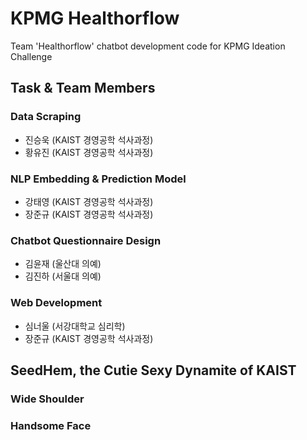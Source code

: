 # KPMG Healthorflow
Team 'Healthorflow' chatbot development code for KPMG Ideation Challenge

## Task & Team Members
### Data Scraping
- 진승욱 (KAIST 경영공학 석사과정)
- 황유진 (KAIST 경영공학 석사과정)
### NLP Embedding & Prediction Model
- 강태영 (KAIST 경영공학 석사과정)
- 장준규 (KAIST 경영공학 석사과정)
### Chatbot Questionnaire Design
- 김윤재 (울산대 의예)
- 김진하 (서울대 의예)
### Web Development
- 심너울 (서강대학교 심리학)
- 장준규 (KAIST 경영공학 석사과정)

## SeedHem, the Cutie Sexy Dynamite of KAIST
### Wide Shoulder
### Handsome Face
